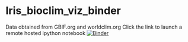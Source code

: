 # Iris_bioclim_viz_binder
Data obtained from GBIF.org and worldclim.org
Click the link to launch a remote hosted ipython notebook
[![Binder](https://mybinder.org/badge.svg)](https://mybinder.org/v2/gh/cvisger/Iris_bioclim_viz_binder/master)


